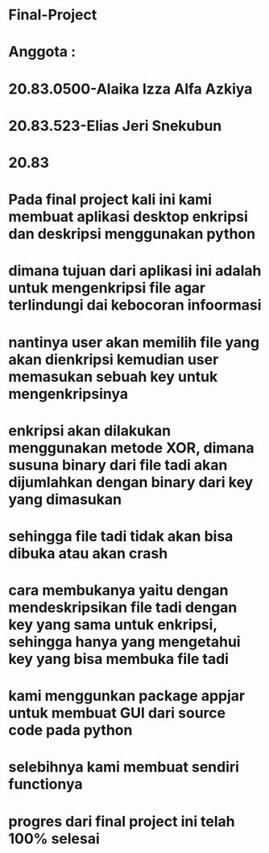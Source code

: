 # Final-Project
# Anggota :
# 20.83.0500-Alaika Izza Alfa Azkiya
# 20.83.523-Elias Jeri Snekubun
# 20.83

# Pada final project kali ini kami membuat aplikasi desktop enkripsi dan deskripsi menggunakan python
# dimana tujuan dari aplikasi ini adalah untuk mengenkripsi file agar terlindungi dai kebocoran infoormasi
# nantinya user akan memilih file yang akan dienkripsi kemudian user memasukan sebuah key untuk mengenkripsinya
# enkripsi akan dilakukan menggunakan metode XOR, dimana susuna binary dari file tadi akan dijumlahkan dengan binary dari key yang dimasukan
# sehingga file tadi tidak akan bisa dibuka atau akan crash
# cara membukanya yaitu dengan mendeskripsikan file tadi dengan key yang sama untuk enkripsi, sehingga hanya yang mengetahui key yang bisa membuka file tadi

# kami menggunkan package appjar untuk membuat GUI dari source code pada python
# selebihnya kami membuat sendiri functionya

# progres dari final project ini telah 100% selesai
